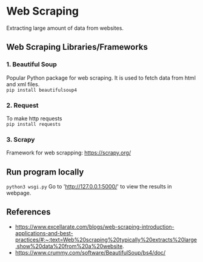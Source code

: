 # Web Scraping
Extracting large amount of data from websites.

## Web Scraping Libraries/Frameworks
### 1. Beautiful Soup
Popular Python package for web scraping. It is used to fetch data from html and xml files.  
`pip install beautifulsoup4`

### 2. Request
To make http requests  
`pip install requests`

### 3. Scrapy
Framework for web scrapping: https://scrapy.org/ 

## Run program locally
`python3 wsgi.py`
Go to 'http://127.0.0.1:5000/' to view the results in webpage.

## References
* https://www.excellarate.com/blogs/web-scraping-introduction-applications-and-best-practices/#:~:text=Web%20scraping%20typically%20extracts%20large,show%20data%20from%20a%20website.
* https://www.crummy.com/software/BeautifulSoup/bs4/doc/ 
